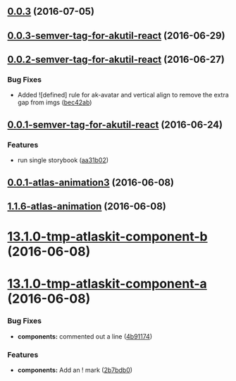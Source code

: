 <a name="0.0.3"></a>
## [0.0.3](https://bitbucket.org/atlassian/https://bitbucket.org/atlassian/atlaskit/compare/0.0.3-semver-tag-for-akutil-react...v0.0.3) (2016-07-05)



<a name="0.0.3-semver-tag-for-akutil-react"></a>
## [0.0.3-semver-tag-for-akutil-react](https://bitbucket.org/atlassian/https://bitbucket.org/atlassian/atlaskit/compare/0.0.2-semver-tag-for-akutil-react...0.0.3-semver-tag-for-akutil-react) (2016-06-29)



<a name="0.0.2-semver-tag-for-akutil-react"></a>
## [0.0.2-semver-tag-for-akutil-react](https://bitbucket.org/atlassian/https://bitbucket.org/atlassian/atlaskit/compare/0.0.1-semver-tag-for-akutil-react...0.0.2-semver-tag-for-akutil-react) (2016-06-27)


### Bug Fixes

* Added ![defined] rule for ak-avatar and vertical align to remove the extra gap from imgs ([bec42ab](https://bitbucket.org/atlassian/https://bitbucket.org/atlassian/atlaskit/commits/bec42ab))



<a name="0.0.1-semver-tag-for-akutil-react"></a>
## [0.0.1-semver-tag-for-akutil-react](https://bitbucket.org/atlassian/https://bitbucket.org/atlassian/atlaskit/compare/0.0.1-atlas-animation3...0.0.1-semver-tag-for-akutil-react) (2016-06-24)


### Features

* run single storybook ([aa31b02](https://bitbucket.org/atlassian/https://bitbucket.org/atlassian/atlaskit/commits/aa31b02))



<a name="0.0.1-atlas-animation3"></a>
## [0.0.1-atlas-animation3](https://bitbucket.org/atlassian/https://bitbucket.org/atlassian/atlaskit/compare/1.1.6-atlas-animation...0.0.1-atlas-animation3) (2016-06-08)



<a name="1.1.6-atlas-animation"></a>
## [1.1.6-atlas-animation](https://bitbucket.org/atlassian/https://bitbucket.org/atlassian/atlaskit/compare/13.1.0-tmp-atlaskit-component-b...1.1.6-atlas-animation) (2016-06-08)



<a name="13.1.0-tmp-atlaskit-component-b"></a>
# [13.1.0-tmp-atlaskit-component-b](https://bitbucket.org/atlassian/https://bitbucket.org/atlassian/atlaskit/compare/13.1.0-tmp-atlaskit-component-a...13.1.0-tmp-atlaskit-component-b) (2016-06-08)



<a name="13.1.0-tmp-atlaskit-component-a"></a>
# [13.1.0-tmp-atlaskit-component-a](https://bitbucket.org/atlassian/https://bitbucket.org/atlassian/atlaskit/compare/12.2.1-tmp-atlaskit-component-a...13.1.0-tmp-atlaskit-component-a) (2016-06-08)


### Bug Fixes

* **components:** commented out a line ([4b91174](https://bitbucket.org/atlassian/https://bitbucket.org/atlassian/atlaskit/commits/4b91174))


### Features

* **components:** Add an ! mark ([2b7bdb0](https://bitbucket.org/atlassian/https://bitbucket.org/atlassian/atlaskit/commits/2b7bdb0))



